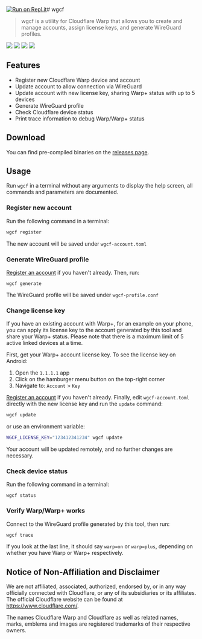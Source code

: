 [![Run on Repl.it](https://repl.it/badge/github/shahrokh-66/wgcf)](https://repl.it/github/shahrokh-66/wgcf)# wgcf
> wgcf is a utility for Cloudflare Warp that allows you to create and 
> manage accounts, assign license keys, and generate WireGuard profiles. 

![](https://img.shields.io/drone/build/ViRb3/wgcf)
![](https://img.shields.io/github/issues/ViRb3/wgcf)
![](https://img.shields.io/github/downloads/ViRb3/wgcf/total)
![](https://img.shields.io/github/languages/code-size/ViRb3/wgcf)

## Features
- Register new Cloudflare Warp device and account
- Update account to allow connection via WireGuard
- Update account with new license key, sharing Warp+ status with up to 5 devices
- Generate WireGuard profile
- Check Cloudflare device status
- Print trace information to debug Warp/Warp+ status

## Download
You can find pre-compiled binaries on the [releases page](https://github.com/ViRb3/wgcf/releases).

## Usage
Run `wgcf` in a terminal without any arguments to display the help screen, all commands and parameters are documented.

### Register new account
Run the following command in a terminal:
```bash
wgcf register
```
The new account will be saved under `wgcf-account.toml`

### Generate WireGuard profile
[Register an account](#register-new-account) if you haven't already. Then, run:
```
wgcf generate
```
The WireGuard profile will be saved under `wgcf-profile.conf`

### Change license key
If you have an existing account with Warp+, for an example on your phone, you can apply its license key to the account generated by this tool and share your Warp+ status. Please note that there is a maximum limit of 5 active linked devices at a time. 

First, get your Warp+ account license key. To see the license key on Android:
1. Open the `1.1.1.1` app
2. Click on the hamburger menu button on the top-right corner
3. Navigate to: `Account` > `Key`

[Register an account](#register-new-account) if you haven't already. Finally, edit `wgcf-account.toml` directly with the new license key and run the `update` command:
```bash
wgcf update
```
or use an environment variable:
```bash
WGCF_LICENSE_KEY="123412341234" wgcf update
```
Your account will be updated remotely, and no further changes are necessary.

### Check device status
Run the following command in a terminal:
```
wgcf status
```

### Verify Warp/Warp+ works
Connect to the WireGuard profile generated by this tool, then run:
```bash
wgcf trace
```
If you look at the last line, it should say `warp=on` or `warp=plus`, depending on whether you have Warp or Warp+ respectively.

## Notice of Non-Affiliation and Disclaimer
We are not affiliated, associated, authorized, endorsed by, or in any way officially connected with Cloudflare, or any of its subsidiaries or its affiliates. The official Cloudflare website can be found at https://www.cloudflare.com/.

The names Cloudflare Warp and Cloudflare as well as related names, marks, emblems and images are registered trademarks of their respective owners.
